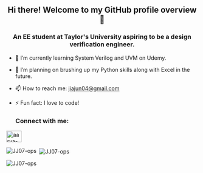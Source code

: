 ## <p align="center"> Hi there! Welcome to my GitHub profile overview 👋 </p>
### <p align="center"> An EE student at Taylor's University aspiring to be a design verification engineer. </p>

* 🌱 I’m currently learning System Verilog and UVM on Udemy.
* 🔭 I’m planning on brushing up my Python skills along with Excel in the future.
* 📫 How to reach me: jiajun04@gmail.com
* ⚡ Fun fact: I love to code!

  <h3 align="left">Connect with me:</h3>
<p align="left">
<a href="https://linkedin.com/in/sim-jia-jun-606523291" target="blank"><img align="center" src="https://raw.githubusercontent.com/rahuldkjain/github-profile-readme-generator/master/src/images/icons/Social/linked-in-alt.svg" alt="aarya-mathreja" height="30" width="40" /></a>
</p>



<p><img align="left" src="https://github-readme-stats.vercel.app/api/top-langs?username=JJ07-ops&show_icons=true&locale=en&layout=compact" alt="JJ07-ops" /></p>

<p>&nbsp;<img align="center" src="https://github-readme-stats.vercel.app/api?username=JJ07-ops&show_icons=true&locale=en" alt="JJ07-ops" /></p>

<p><img align="center" src="https://github-readme-streak-stats.herokuapp.com/?user=JJ07-ops&" alt="JJ07-ops" /></p>








<!--
**JJ07-ops/JJ07-ops** is a ✨ _special_ ✨ repository because its `README.md` (this file) appears on your GitHub profile.

Here are some ideas to get you started:

- 🔭 I’m currently working on ...
- 🌱 I’m currently learning ...
- 👯 I’m looking to collaborate on ...
- 🤔 I’m looking for help with ...
- 💬 Ask me about ...
- 📫 How to reach me: ...
- 😄 Pronouns: ...
- ⚡ Fun fact: ...
-->

